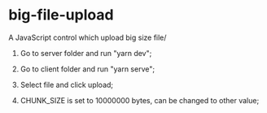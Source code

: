 # big-file-upload
A JavaScript control which upload big size file/

1. Go to server folder and run "yarn dev";

2. Go to client folder and run "yarn serve";

3. Select file and click upload;

4. CHUNK_SIZE is set to 10000000 bytes, can be changed to other value;